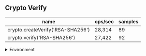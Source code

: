 ## Crypto Verify

|name|ops/sec|samples|
|-|-|-|
|crypto.createVerify('RSA-SHA256')|28,314|89|
|crypto.verify('RSA-SHA256')|27,422|92|


<details>
<summary>Environment</summary>

* __Machine:__ linux x64 | 4 vCPUs | 15.6GB Mem
* __Run:__ Sun Mar 10 2024 15:41:59 GMT+0000 (Coordinated Universal Time)
</details>

<!--
{"environment":{"platform":"linux","arch":"x64","cpus":4,"totalMemory":15.606491088867188},"benchmarks":[{"name":"crypto.createVerify('RSA-SHA256')","opsSec":28314.314782790916,"samples":7},{"name":"crypto.verify('RSA-SHA256')","opsSec":27421.503592101828,"samples":3}]}-->
